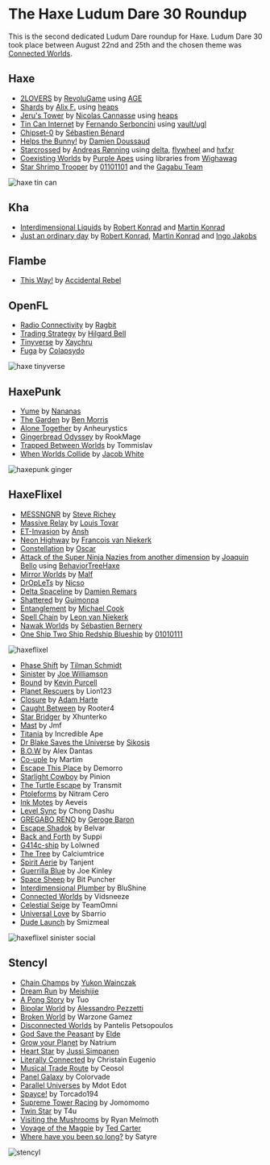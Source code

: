 [_template]: ../templates/roundup.html
[date]: / "2014-09-02 10:51:00"
[modified]: / "2014-09-02 15:58:00"

# The Haxe Ludum Dare 30 Roundup

This is the second dedicated Ludum Dare roundup for Haxe. Ludum Dare 30 took place
between August 22nd and 25th and the chosen theme was 
[Connected Worlds](http://www.ludumdare.com/compo/ludum-dare-30/).
	
## Haxe

- [2LOVERS][h1] by [RevoluGame] using [AGE]
- [Shards][h2] by [Alix F.] using [heaps]
- [Jeru's Tower][h3] by [Nicolas Cannasse] using [heaps]
- [Tin Can Internet][h4] by [Fernando Serboncini] using [vault/ugl]
- [Chipset-0][h5] by [Sébastien Bénard]
- [Helps the Bunny!][h6] by [Damien Doussaud]
- [Starcrossed][h7] by [Andreas Rønning] using [delta], [flywheel] and [hxfxr]
- [Coexisting Worlds][h8] by [Purple Apes] using libraries from [Wighawag]
- [Star Shrimp Trooper][h9] by [01101101] and the [Gagabu Team]

![haxe tin can](/img/ld/30/tin-can.png "Tin Can Internet by Fernando Serboncini")

[h1]: http://www.ludumdare.com/compo/ludum-dare-30/?action=preview&uid=4401 "2LOVERS"
[h2]: http://www.ludumdare.com/compo/ludum-dare-30/?action=preview&uid=11904 "Shards"
[h3]: http://www.ludumdare.com/compo/ludum-dare-30/?action=preview&uid=8497 "Jeru's Tower"
[h4]: http://www.ludumdare.com/compo/ludum-dare-30/?action=preview&uid=6308 "Tin Can Internet"
[h5]: http://www.ludumdare.com/compo/ludum-dare-30/?action=preview&uid=2982 "Chipset-0"
[h6]: http://www.ludumdare.com/compo/ludum-dare-30/?action=preview&uid=28704 "Helps the Bunny!"
[h7]: http://www.ludumdare.com/compo/ludum-dare-30/?action=preview&uid=8635 "Starcrossed"
[h8]: http://www.ludumdare.com/compo/ludum-dare-30/?action=preview&uid=39859 "Coexisting Worlds"
[h9]: http://www.ludumdare.com/compo/ludum-dare-30/?action=preview&uid=5105 "Star Shrimp Trooper"

[revolugame]: https://twitter.com/RevoluGame "@RevoluGame"
[age]: https://github.com/po8rewq/AGE "AGE on GitHub"
[alix f.]: https://twitter.com/eolhing "@eolhing"
[heaps]: https://github.com/ncannasse/heaps "heaps on GitHub"
[nicolas cannasse]: http://twitter.com/ncannasse "@ncannasse"
[Fernando Serboncini]: http://fserb.com/vault "@fserb"
[vault/ugl]: https://github.com/fserb/vault "Vault on GitHub"
[Sébastien Bénard]: http://deepnight.net/ "@deepnight"
[Damien Doussaud]: http://namide.com/ "@namide"
[Andreas Rønning]: https://twitter.com/sunjammer "@sunjammer"
[delta]: https://github.com/furusystems/delta "delta on GitHub"
[flywheel]: https://github.com/furusystems/flywheel "flywheel on GitHub"
[hxfxr]: https://github.com/furusystems/hxfxr "hxfxr on GitHub"
[purple apes]: https://twitter.com/purpleapes "@purpleapes"
[wighawag]: https://github.com/wighawag "@wighawag"
[01101101]: http://twitter.com/OIIOIIOI "@OIIOIIOI"
[Gagabu Team]: http://www.ludumdare.com/compo/author/01101101/ "@Gagabu"

## Kha

- [Interdimensional Liquids][k1] by [Robert Konrad] and [Martin Konrad]
- [Just an ordinary day][k2] by [Robert Konrad], [Martin Konrad] and [Ingo Jakobs]

[k1]: http://www.ludumdare.com/compo/ludum-dare-30/?action=preview&uid=25311 "Interdimensional Liquids"
[k2]: http://www.ludumdare.com/compo/ludum-dare-30/?action=preview&uid=25914 "Just an ordinary day"
	
[robert konrad]: http://robdangero.us/ "@robdangerous"
[martin konrad]: http://www.smspower.org/martin/ "@MartyKon"
[Ingo Jakobs]: https://github.com/J-d-H "@J-d-H"

## Flambe

- [This Way!][f1] by [Accidental Rebel]

[f1]: http://www.ludumdare.com/compo/ludum-dare-30/?action=preview&uid=5728 "This Way!"
	
[accidental rebel]: https://twitter.com/accidentalrebel "@accidentalrebel"

## OpenFL

- [Radio Connectivity][o1] by [Ragbit]
- [Trading Strategy][o2] by [Hilgard Bell]
- [Tinyverse][o3] by [Xaychru]
- [Fuga][o4] by [Colapsydo]

![haxe tinyverse](/img/ld/30/tinyverse.png "Tinyverse by Xaychru")

[o1]: http://www.ludumdare.com/compo/ludum-dare-30/?action=preview&uid=26411 "Radio Connectivity"
[o2]: http://www.ludumdare.com/compo/ludum-dare-30/?action=preview&uid=23787 "Trading Strategy"
[o3]: http://www.ludumdare.com/compo/ludum-dare-30/?action=preview&uid=16472 "Tinyverse"
[o4]: http://www.ludumdare.com/compo/ludum-dare-30/?action=preview&uid=3984 "Fuga"
	
[ragbit]: https://github.com/OggYiu "@OggYiu"
[hilgard bell]: https://twitter.com/ramperkash "@ramperkash"
[Xaychru]: https://twitter.com/Xaychru04 "@Xaychru04"
[Colapsydo]: https://twitter.com/Colapsydo "@Colapsydo"

## HaxePunk

- [Yume][hp1] by [Nananas]
- [The Garden][hp2] by [Ben Morris]
- [Alone Together][hp3] by Anheurystics
- [Gingerbread Odyssey][hp4] by RookMage
- [Trapped Between Worlds][hp5] by Tommislav
- [When Worlds Collide][hp6] by [Jacob White]

![haxepunk ginger](/img/ld/30/ginger.png "Gingerbread Odyssey by RookMage")

[hp1]: http://www.ludumdare.com/compo/ludum-dare-30/?action=preview&uid=31365 "Yume"
[hp2]: http://www.ludumdare.com/compo/ludum-dare-30/?action=preview&uid=36156 "The Garden"
[hp3]: http://www.ludumdare.com/compo/ludum-dare-30/?action=preview&uid=26198 "Alone Together"
[hp4]: http://www.ludumdare.com/compo/ludum-dare-30/?action=preview&uid=24030 "Gingerbread Odyssey"
[hp5]: http://www.ludumdare.com/compo/ludum-dare-30/?action=preview&uid=2393 "Trapped Between Worlds"
[hp6]: http://www.ludumdare.com/compo/ludum-dare-30/?action=preview&uid=5267 "When Worlds Collide"
	
[nananas]: https://github.com/Nananas "@Nananas"
[ben morris]: http://twitter.com/monsterfacegame "@monsterfacegame"
[jacob white]: https://twitter.com/IamJacic "@IamJacic"

## HaxeFlixel

- [MESSNGNR][hf1] by [Steve Richey]
- [Massive Relay][hf2] by [Louis Tovar]
- [ET-Invasion][hf3] by [Ansh]
- [Neon Highway][hf4] by [Francois van Niekerk]
- [Constellation][hf5] by [Oscar]
- [Attack of the Super Ninja Nazies from another dimension][hf6] by [Joaquin Bello] using [BehaviorTreeHaxe]
- [Mirror Worlds][hf7] by [Malf]
- [DrOpLeTs][hf8] by [Nicso]
- [Delta Spaceline][hf9] by [Damien Remars]
- [Shattered][hf10] by [Guimonpa]
- [Entanglement][hf11] by [Michael Cook]
- [Spell Chain][hf12] by [Leon van Niekerk]
- [Nawak Worlds][hf13] by [Sébastien Bernery]
- [One Ship Two Ship Redship Blueship][hf14] by [01010111]

![haxeflixel](/img/ld/30/1ship.png "One Ship Two Ship Redship Blueship by 01010111")

- [Phase Shift][hf15] by [Tilman Schmidt]
- [Sinister][hf16] by [Joe Williamson]
- [Bound][hf17] by [Kevin Purcell]
- [Planet Rescuers][hf18] by Lion123
- [Closure][hf19] by [Adam Harte]
- [Caught Between][hf20] by Rooter4
- [Star Bridger][hf21] by Xhunterko
- [Mast][hf22] by Jmf
- [Titania][hf23] by Incredible Ape
- [Dr Blake Saves the Universe][hf24] by [Sikosis]
- [B.O.W][hf25] by Alex Dantas 
- [Co-uple][hf26] by Martim
- [Escape This Place][hf27] by Demorro
- [Starlight Cowboy][hf28] by Pinion
- [The Turtle Escape][hf29] by Transmit
- [Ptoleforms][hf30] by Nitram Cero
- [Ink Motes][hf31] by Aeveis
- [Level Sync][hf32] by Chong Dashu
- [GREGABO RENO][hf33] by [Geroge Baron]
- [Escape Shadok][hf34] by Belvar
- [Back and Forth][hf35] by Suppi
- [G414c-ship][hf36] by Lolwned
- [The Tree][hf37] by Calciumtrice
- [Spirit Aerie][hf38] by Tanjent
- [Guerrilla Blue][hf39] by Joe Kinley
- [Space Sheep][hf40] by Bit Puncher
- [Interdimensional Plumber][hf41] by BluShine
- [Connected Worlds][hf42] by Vidsneeze
- [Celestial Seige][hf43] by TeamOmni
- [Universal Love][hf44] by Sbarrio
- [Dude Launch][hf45] by Smizmeal

![haxeflixel sinister social](/img/ld/30/sinister.png "Sinister by Joe Williamson")

[hf1]: http://www.ludumdare.com/compo/ludum-dare-30/?action=preview&uid=26473 "MESSNGNR"
[hf2]: http://www.ludumdare.com/compo/ludum-dare-30/?action=preview&uid=40097 "Massive Relay"
[hf3]: http://www.ludumdare.com/compo/ludum-dare-30/?action=preview&uid=40540 "ET-Invasion"
[hf4]: http://www.ludumdare.com/compo/ludum-dare-30/?action=preview&uid=23363 "Neon Highway"
[hf5]: http://www.ludumdare.com/compo/ludum-dare-30/?action=preview&uid=25909 "Constellation"
[hf6]: http://www.ludumdare.com/compo/ludum-dare-30/?action=preview&uid=8488 "Attack of the Super Ninja Nazies from another dimension"
[hf7]: http://www.ludumdare.com/compo/ludum-dare-30/?action=preview&uid=40615 "Mirror Worlds"
[hf8]: http://www.ludumdare.com/compo/ludum-dare-30/?action=preview&uid=8002 "DrOpLeTs"
[hf9]: http://www.ludumdare.com/compo/ludum-dare-30/?action=preview&uid=28466 "Delta Spaceline"
[hf10]: http://www.ludumdare.com/compo/ludum-dare-30/?action=preview&uid=35500 "Shattered"
[hf11]: http://www.ludumdare.com/compo/ludum-dare-30/?action=preview&uid=12174 "Entaglement"
[hf12]: http://www.ludumdare.com/compo/ludum-dare-30/?action=preview&uid=42069 "Spell Chain"
[hf13]: http://www.ludumdare.com/compo/ludum-dare-30/?action=preview&uid=484 "Nawak Worlds"
[hf14]: http://www.ludumdare.com/compo/ludum-dare-30/?action=preview&uid=11474 "One Ship Two Ship Redship Blueship"
[hf15]: http://www.ludumdare.com/compo/ludum-dare-30/?action=preview&uid=30626 "Phase Shift"
[hf16]: http://www.ludumdare.com/compo/ludum-dare-30/?action=preview&uid=28182 "Sinister"
[hf17]: http://www.ludumdare.com/compo/ludum-dare-30/?action=preview&uid=23957 "Bound"
[hf18]: http://www.ludumdare.com/compo/ludum-dare-30/?action=preview&uid=34143 "Planet Rescuers"
[hf19]: http://www.ludumdare.com/compo/ludum-dare-30/?action=preview&uid=4760 "Closure"
[hf20]: http://www.ludumdare.com/compo/ludum-dare-30/?action=preview&uid=38835 "Caught Between"
[hf21]: http://www.ludumdare.com/compo/ludum-dare-30/?action=preview&uid=1960 "Star Bridger"
[hf22]: http://www.ludumdare.com/compo/ludum-dare-30/?action=preview&uid=4371 "Mast"
[hf23]: http://www.ludumdare.com/compo/ludum-dare-30/?action=preview&uid=12165 "Titania"
[hf24]: http://www.ludumdare.com/compo/ludum-dare-30/?action=preview&uid=39060 "Dr Blake Saves the Universe"
[hf25]: http://www.ludumdare.com/compo/ludum-dare-30/?action=preview&uid=36899 "B.O.W"
[hf26]: http://www.ludumdare.com/compo/ludum-dare-30/?action=preview&uid=39417 "Co-uple"
[hf27]: http://www.ludumdare.com/compo/ludum-dare-30/?action=preview&uid=21011 "Escape This Place"
[hf28]: http://www.ludumdare.com/compo/ludum-dare-30/?action=preview&uid=19121 "Starlight Cowboy"
[hf29]: http://www.ludumdare.com/compo/ludum-dare-30/?action=preview&uid=11002 "The Turtle Escape"
[hf30]: http://www.ludumdare.com/compo/ludum-dare-30/?action=preview&uid=937 "Ptoleforms"
[hf31]: http://www.ludumdare.com/compo/ludum-dare-30/?action=preview&uid=8854 "Ink Motes"
[hf32]: http://www.ludumdare.com/compo/ludum-dare-30/?action=preview&uid=21248 "Level Sync"
[hf33]: http://www.ludumdare.com/compo/ludum-dare-30/?action=preview&uid=7477 "GREGABO RENO"
[hf34]: http://www.ludumdare.com/compo/ludum-dare-30/?action=preview&uid=28450 "Escape Shadok"
[hf35]: http://www.ludumdare.com/compo/ludum-dare-30/?action=preview&uid=29243 "Back and Forth"
[hf36]: http://www.ludumdare.com/compo/ludum-dare-30/?action=preview&uid=39119 "G414c-ship"
[hf37]: http://www.ludumdare.com/compo/ludum-dare-30/?action=preview&uid=31814 "The Tree"
[hf38]: http://www.ludumdare.com/compo/ludum-dare-30/?action=preview&uid=36394 "Spirit Aerie"
[hf39]: http://www.ludumdare.com/compo/ludum-dare-30/?action=preview&uid=3012 "Guerrilla Blue"
[hf40]: http://www.ludumdare.com/compo/ludum-dare-30/?action=preview&uid=22020 "Space Sheep"
[hf41]: http://www.ludumdare.com/compo/ludum-dare-30/?action=preview&uid=30611 "Interdimensional Plumber"
[hf42]: http://www.ludumdare.com/compo/ludum-dare-30/?action=preview&uid=30177 "Connected Worlds"
[hf43]: http://www.ludumdare.com/compo/ludum-dare-30/?action=preview&uid=29045 "Celestial Seige"
[hf44]: http://www.ludumdare.com/compo/ludum-dare-30/?action=preview&uid=25025 "Universal Love"
[hf45]: http://www.ludumdare.com/compo/ludum-dare-30/?action=preview&uid=41893 "Dude Launch"

[steve richey]: http://www.twitter.com/stvr_tweets "@stvr_tweets"
[louis tovar]: http://www.gltovar.com/ "@gltovar"
[ansh]: https://twitter.com/Nashzinc "@Nashzinc"
[Francois van Niekerk]: https://twitter.com/francoisvn "@francoisvn"
[oscar]: http://twitter.com/nxTOS "@nxTOS"
[Joaquin Bello]: https://twitter.com/JoaquinBelloD "@JoaquinBelloD"
[BehaviorTreeHaxe]: https://github.com/juakob/BehaviorTreeHaxe/tree/master/behaviorTreeHaxe "BehaviorTreeHaxe on GitHub"
[malf]: https://github.com/malfmalf "@malfmalf"
[nicso]: https://twitter.com/nicso "@nicso"
[damien remars]: https://twitter.com/damrem "@damrem"
[guimonpa]: https://github.com/Guimonpa "@Guimonpa"
[michael cook]: https://twitter.com/mtrc "@mtrc"
[leon van niekerk]: https://twitter.com/LeonvNiekerk "@LeonvNiekerk"
[Sébastien Bernery]: https://github.com/sebbernery "@sebbernery"
[01010111]: http://twitter.com/x01010111 "@x01010111"
[Tilman Schmidt]: https://twitter.com/KeyMaster_ "@KeyMaster_"
[Joe Williamson]: https://twitter.com/JoeCreates "@JoeCreates"
[Kevin Purcell]: https://twitter.com/grayhaze "@grayhaze"
[adam harte]: https://twitter.com/AdamHarte "@AdamHarte"
[sikosis]: https://twitter.com/sikosis "@sikosis"
[geroge baron]: https://twitter.com/PixelbearGames "@PixelbearGames"
	
## Stencyl

- [Chain Champs][s1] by [Yukon Wainczak]
- [Dream Run][s2] by [Meishijie]
- [A Pong Story][s3] by Tuo
- [Bipolar World][s4] by [Alessandro Pezzetti]
- [Broken World][s5] by Warzone Gamez
- [Disconnected Worlds][s6] by Pantelis Petsopoulos
- [God Save the Peasant][s7] by [Elde]
- [Grow your Planet][s8] by Natrium
- [Heart Star][s9] by [Jussi Simpanen]
- [Literally Connected][s10] by Christain Eugenio
- [Musical Trade Route][s11] by Ceosol
- [Panel Galaxy][s12] by Colorvade
- [Parallel Universes][s13] by Mdot Edot
- [Spayce!][s14] by Torcado194
- [Supreme Tower Racing][s15] by Jomomomo
- [Twin Star][s16] by T4u
- [Visiting the Mushrooms][s17] by Ryan Melmoth
- [Voyage of the Magpie][s18] by [Ted Carter]
- [Where have you been so long?][s19] by Satyre

![stencyl](/img/ld/30/heart.png "Heart Star by Jussi Simpanen")

[s1]: http://www.ludumdare.com/compo/ludum-dare-30/?action=preview&uid=20444 "Chain Champs"
[s2]: http://www.ludumdare.com/compo/ludum-dare-30/?action=preview&uid=30894 "Dream Run"
[s3]: http://www.ludumdare.com/compo/ludum-dare-30/?action=preview&uid=36095 "A Pong Story"
[s4]: http://www.ludumdare.com/compo/ludum-dare-30/?action=preview&uid=16470 "Bipolar World"
[s5]: http://www.ludumdare.com/compo/ludum-dare-30/?action=preview&uid=39237 "Broken World"
[s6]: http://www.ludumdare.com/compo/ludum-dare-30/?action=preview&uid=34259 "Disconnected Worlds"
[s7]: http://www.ludumdare.com/compo/ludum-dare-30/?action=preview&uid=38938 "God Save the Peasant"
[s8]: http://www.ludumdare.com/compo/ludum-dare-30/?action=preview&uid=39258 "Grow your Planet"
[s9]: http://www.ludumdare.com/compo/ludum-dare-30/?action=preview&uid=11391 "Heart Star"
[s10]: http://www.ludumdare.com/compo/ludum-dare-30/?action=preview&uid=42091 "Literally Connected"
[s11]: http://www.ludumdare.com/compo/ludum-dare-30/?action=preview&uid=34411 "Musical Trade Route"
[s12]: http://www.ludumdare.com/compo/ludum-dare-30/?action=preview&uid=22146 "Panel Galaxy"
[s13]: http://www.ludumdare.com/compo/ludum-dare-30/?action=preview&uid=31618 "Parallel Universes"
[s14]: http://www.ludumdare.com/compo/ludum-dare-30/?action=preview&uid=5839 "Spayce!"
[s15]: http://www.ludumdare.com/compo/ludum-dare-30/?action=preview&uid=4914 "Supreme Tower Racing"
[s16]: http://www.ludumdare.com/compo/ludum-dare-30/?action=preview&uid=34334 "Twin Star"
[s17]: http://www.ludumdare.com/compo/ludum-dare-30/?action=preview&uid=27112 "Visiting the Mushrooms"
[s18]: http://www.ludumdare.com/compo/ludum-dare-30/?action=preview&uid=31008 "Voyage of the Magpie"
[s19]: http://www.ludumdare.com/compo/ludum-dare-30/?action=preview&uid=27634 "Where have you been so long?"
	
[yukon wainczak]: https://twitter.com/YWainczak "@YWainczak"
[meishijie]: https://github.com/meishijie "@meishijie"
[Alessandro Pezzetti]: https://twitter.com/hav24 "@hav24"
[elde]: https://twitter.com/forgotten_beast "@forgotten_beast"
[jussi Simpanen]: https://twitter.com/AdventIslands "@AdventIslands"
[ted carter]: https://twitter.com/robotinker "@robotinker"